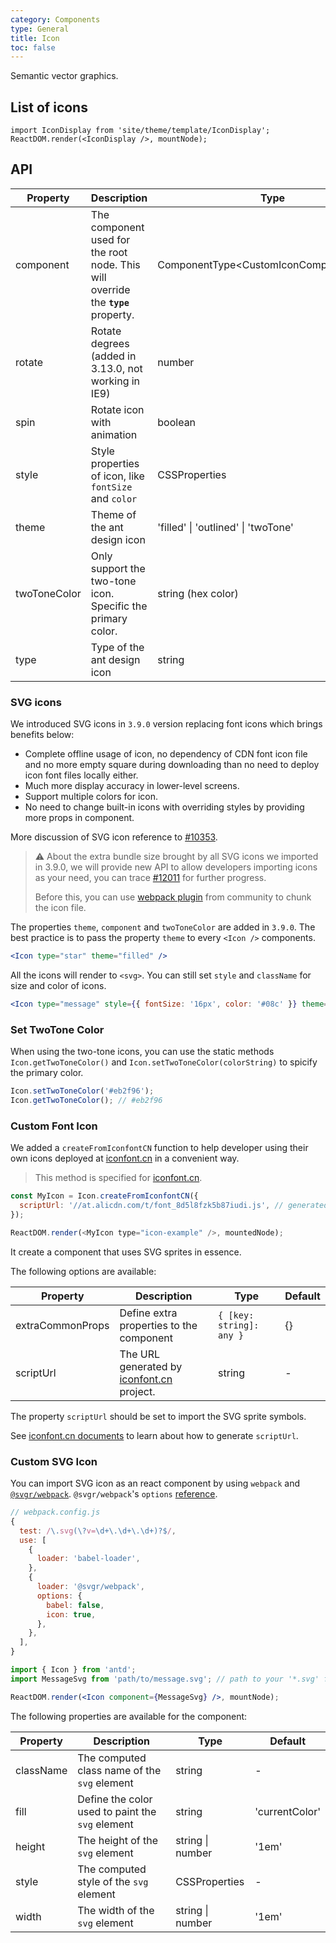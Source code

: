 ```yaml
---
category: Components
type: General
title: Icon
toc: false
---
```


Semantic vector graphics.

## List of icons

```__react
import IconDisplay from 'site/theme/template/IconDisplay';
ReactDOM.render(<IconDisplay />, mountNode);
```

## API

| Property | Description | Type | Default |
| --- | --- | --- | --- |
| component | The component used for the root node. This will override the **`type`** property. | ComponentType&lt;CustomIconComponentProps> | - |
| rotate | Rotate degrees (added in 3.13.0, not working in IE9) | number | - |
| spin | Rotate icon with animation | boolean | false |
| style | Style properties of icon, like `fontSize` and `color` | CSSProperties | - |
| theme | Theme of the ant design icon | 'filled' \| 'outlined' \| 'twoTone' | 'outlined' |
| twoToneColor | Only support the two-tone icon. Specific the primary color. | string (hex color) | - |
| type | Type of the ant design icon | string | - |

### SVG icons

We introduced SVG icons in `3.9.0` version replacing font icons which brings benefits below:

- Complete offline usage of icon, no dependency of CDN font icon file and no more empty square during downloading than no need to deploy icon font files locally either.
- Much more display accuracy in lower-level screens.
- Support multiple colors for icon.
- No need to change built-in icons with overriding styles by providing more props in component.

More discussion of SVG icon reference to [#10353](https://github.com/ant-design/ant-design/issues/10353).

> ⚠️ About the extra bundle size brought by all SVG icons we imported in 3.9.0, we will provide new API to allow developers importing icons as your need, you can trace [#12011](https://github.com/ant-design/ant-design/issues/12011) for further progress.
>
> Before this, you can use [webpack plugin](https://github.com/Beven91/webpack-ant-icon-loader) from community to chunk the icon file.

The properties `theme`, `component` and `twoToneColor` are added in `3.9.0`. The best practice is to pass the property `theme` to every `<Icon />` components.

```jsx
<Icon type="star" theme="filled" />
```

All the icons will render to `<svg>`. You can still set `style` and `className` for size and color of icons.

```jsx
<Icon type="message" style={{ fontSize: '16px', color: '#08c' }} theme="outlined" />
```

### Set TwoTone Color

When using the two-tone icons, you can use the static methods `Icon.getTwoToneColor()` and `Icon.setTwoToneColor(colorString)` to spicify the primary color.

```jsx
Icon.setTwoToneColor('#eb2f96');
Icon.getTwoToneColor(); // #eb2f96
```

### Custom Font Icon

We added a `createFromIconfontCN` function to help developer using their own icons deployed at [iconfont.cn](http://iconfont.cn/) in a convenient way.

> This method is specified for [iconfont.cn](http://iconfont.cn/).

```js
const MyIcon = Icon.createFromIconfontCN({
  scriptUrl: '//at.alicdn.com/t/font_8d5l8fzk5b87iudi.js', // generated by iconfont.cn
});

ReactDOM.render(<MyIcon type="icon-example" />, mountedNode);
```

It create a component that uses SVG sprites in essence.

The following options are available:

| Property | Description | Type | Default |
| --- | --- | --- | --- |
| extraCommonProps | Define extra properties to the component | `{ [key: string]: any }` | {} |
| scriptUrl | The URL generated by [iconfont.cn](http://iconfont.cn/) project. | string | - |

The property `scriptUrl` should be set to import the SVG sprite symbols.

See [iconfont.cn documents](http://iconfont.cn/help/detail?spm=a313x.7781069.1998910419.15&helptype=code) to learn about how to generate `scriptUrl`.

### Custom SVG Icon

You can import SVG icon as an react component by using `webpack` and [`@svgr/webpack`](https://www.npmjs.com/package/@svgr/webpack). `@svgr/webpack`'s `options` [reference](https://github.com/smooth-code/svgr#options).

```js
// webpack.config.js
{
  test: /\.svg(\?v=\d+\.\d+\.\d+)?$/,
  use: [
    {
      loader: 'babel-loader',
    },
    {
      loader: '@svgr/webpack',
      options: {
        babel: false,
        icon: true,
      },
    },
  ],
}
```

```jsx
import { Icon } from 'antd';
import MessageSvg from 'path/to/message.svg'; // path to your '*.svg' file.

ReactDOM.render(<Icon component={MessageSvg} />, mountNode);
```

The following properties are available for the component:

| Property  | Description                                      | Type             | Default        |
| --------- | ------------------------------------------------ | ---------------- | -------------- |
| className | The computed class name of the `svg` element     | string           | -              |
| fill      | Define the color used to paint the `svg` element | string           | 'currentColor' |
| height    | The height of the `svg` element                  | string \| number | '1em'          |
| style     | The computed style of the `svg` element          | CSSProperties    | -              |
| width     | The width of the `svg` element                   | string \| number | '1em'          |
